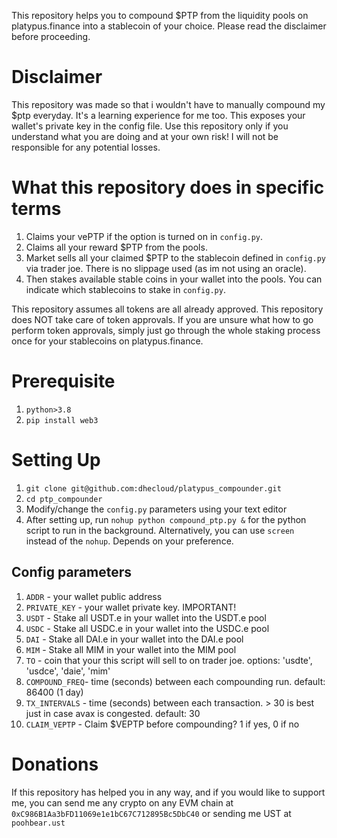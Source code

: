 This repository helps you to compound $PTP from the liquidity pools on platypus.finance into a stablecoin of your choice. Please read the disclaimer before proceeding.

# Disclaimer
This repository was made so that i wouldn't have to manually compound my $ptp everyday. It's a learning experience for me too. This exposes your wallet's private key in the config file. Use this repository only if you understand what you are doing and at your own risk! I will not be responsible for any potential losses.

# What this repository does in specific terms
1. Claims your vePTP if the option is turned on in `config.py`.
2. Claims all your reward $PTP from the pools.
3. Market sells all your claimed $PTP to the stablecoin defined in `config.py` via trader joe. There is no slippage used (as im not using an oracle).
4. Then stakes available stable coins in your wallet into the pools. You can indicate which stablecoins to stake in `config.py`.

This repository assumes all tokens are all already approved. This repository does NOT take care of token approvals. If you are unsure what how to go perform token approvals, simply just go through the whole staking process once for your stablecoins on platypus.finance.


# Prerequisite
1. `python>3.8`   
2. `pip install web3`

# Setting Up
1. `git clone git@github.com:dhecloud/platypus_compounder.git`
2. `cd ptp_compounder`
3. Modify/change the `config.py` parameters using your text editor
4. After setting up, run `nohup python compound_ptp.py &` for the python script to run in the background. Alternatively, you can use `screen` instead of the `nohup`. Depends on your preference.

## Config parameters
1. `ADDR`         - your wallet public address
2. `PRIVATE_KEY`  - your wallet private key. IMPORTANT!
3. `USDT`         - Stake all USDT.e in your wallet into the USDT.e pool
4. `USDC`         - Stake all USDC.e in your wallet into the USDC.e pool
5. `DAI`          - Stake all DAI.e in your wallet into the DAI.e pool
6. `MIM`          - Stake all MIM in your wallet into the MIM pool
3. `TO`           - coin that your this script will sell to on trader joe. options: 'usdte', 'usdce', 'daie', 'mim'
4. `COMPOUND_FREQ`- time (seconds) between each compounding run. default: 86400 (1 day)
5. `TX_INTERVALS` - time (seconds) between each transaction. > 30 is best just in case avax is congested. default: 30
6. `CLAIM_VEPTP`    - Claim $VEPTP before compounding?   1 if yes, 0 if no

# Donations
If this repository has helped you in any way, and if you would like to support me, you can send me any crypto on any EVM chain at `0xC986B1Aa3bFD11069e1e1bC67C712895Bc5DbC40` or sending me UST at `poohbear.ust`
